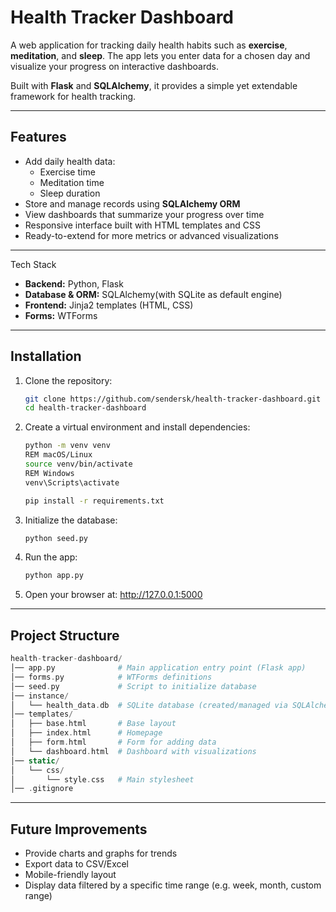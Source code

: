 # Health Tracker Dashboard

A web application for tracking daily health habits such as **exercise**, **meditation**, and **sleep**.
The app lets you enter data for a chosen day and visualize your progress on interactive dashboards.

Built with **Flask** and **SQLAlchemy**, it provides a simple yet extendable framework for health tracking.

---

## Features
- Add daily health data:
  - Exercise time
  - Meditation time 
  - Sleep duration
- Store and manage records using **SQLAlchemy ORM**
- View dashboards that summarize your progress over time
- Responsive interface built with HTML templates and CSS
- Ready-to-extend for more metrics or advanced visualizations

---

Tech Stack
- **Backend:** Python, Flask
- **Database & ORM:** SQLAlchemy(with SQLite as default engine)
- **Frontend:** Jinja2 templates (HTML, CSS)
- **Forms:** WTForms

---

## Installation
1. Clone the repository:
    ```bash
    git clone https://github.com/sendersk/health-tracker-dashboard.git
    cd health-tracker-dashboard
    ```
2. Create a virtual environment and install dependencies:
    ```bash
    python -m venv venv
    REM macOS/Linux
    source venv/bin/activate
    REM Windows
    venv\Scripts\activate
   
    pip install -r requirements.txt
    ```
3. Initialize the database:
    ```bash
    python seed.py
    ```
4. Run the app:
    ```bash
    python app.py
    ```
5. Open your browser at: http://127.0.0.1:5000

---

## Project Structure
```php
health-tracker-dashboard/
│── app.py              # Main application entry point (Flask app)
│── forms.py            # WTForms definitions
│── seed.py             # Script to initialize database
│── instance/
│   └── health_data.db  # SQLite database (created/managed via SQLAlchemy)
│── templates/
│   ├── base.html       # Base layout
│   ├── index.html      # Homepage
│   ├── form.html       # Form for adding data
│   └── dashboard.html  # Dashboard with visualizations
│── static/
│   └── css/
│       └── style.css   # Main stylesheet
│── .gitignore
```
---

## Future Improvements
- Provide charts and graphs for trends
- Export data to CSV/Excel
- Mobile-friendly layout
- Display data filtered by a specific time range (e.g. week, month, custom range)